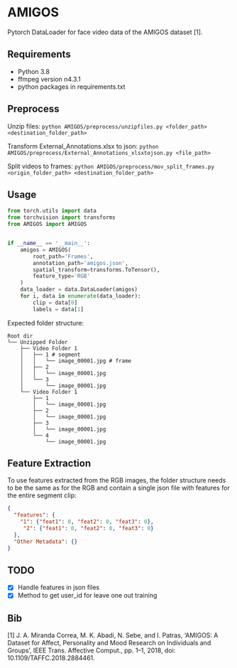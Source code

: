 # AMIGOS
Pytorch DataLoader for face video data of the AMIGOS dataset [1].

## Requirements
- Python 3.8
- ffmpeg version n4.3.1
- python packages in requirements.txt

## Preprocess
Unzip files: `python AMIGOS/preprocess/unzipfiles.py <folder_path> <destination_folder_path>`

Transform External_Annotations.xlsx to json: `python AMIGOS/preprocess/External_Annotations_xlsxtojson.py <file_path>`

Split videos to frames: `python AMIGOS/preprocess/mov_split_frames.py <origin_folder_path> <destination_folder_path>`

## Usage
```python
from torch.utils import data
from torchvision import transforms
from AMIGOS import AMIGOS


if __name__ == '__main__':
    amigos = AMIGOS(
        root_path='Frames',
        annotation_path='amigos.json',
        spatial_transform=transforms.ToTensor(),
        feature_type='RGB'
    )
    data_loader = data.DataLoader(amigos)
    for i, data in enumerate(data_loader):
        clip = data[0]
        labels = data[1]
```

Expected folder structure:
```
Root dir
└── Unzipped Folder
    ├── Video Folder 1
    │   ├── 1 # segment
    │   │   └── image_00001.jpg # frame
    │   ├── 2
    │   │   └── image_00001.jpg
    │   └── 3
    │       └── image_00001.jpg
    └── Video Folder 1
        ├── 1
        │   └── image_00001.jpg
        ├── 2
        │   └── image_00001.jpg
        ├── 3
        │   └── image_00001.jpg
        └── 4
            └── image_00001.jpg

```
## Feature Extraction
To use features extracted from the RGB images, the folder structure needs to be the same as for the RGB and contain a single json file with features for the entire segment clip:

```json
{
  "features": {
    "1": {"feat1": 0, "feat2": 0, "feat3": 0},
     "2": {"feat1": 0, "feat2": 0, "feat3": 0}
  },
  "Other Metadata": {}
}
```

## TODO
- [x] Handle features in json files
- [x] Method to get user_id for leave one out training
## Bib
[1] J. A. Miranda Correa, M. K. Abadi, N. Sebe, and I. Patras, ‘AMIGOS: A Dataset for Affect, Personality and Mood Research on Individuals and Groups’, IEEE Trans. Affective Comput., pp. 1–1, 2018, doi: 10.1109/TAFFC.2018.2884461.
